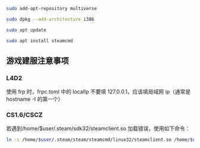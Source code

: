```bash
sudo add-apt-repository multiverse

sudo dpkg --add-architecture i386

sudo apt update

sudo apt install steamcmd
```

## 游戏建服注意事项

### L4D2

使用 frp 时，frpc.toml 中的 localIp 不要填 127.0.0.1，应该填局域网 ip（通常是 hostname -I 的第一个）

### CS1.6/CSCZ

若遇到/home/$user/.steam/sdk32/steamclient.so 加载错误，使用如下命令：

```bash
ln -s /home/$user/.steam/steam/steamcmd/linux32/steamclient.so /home/$user/.steam/sdk32/
```
